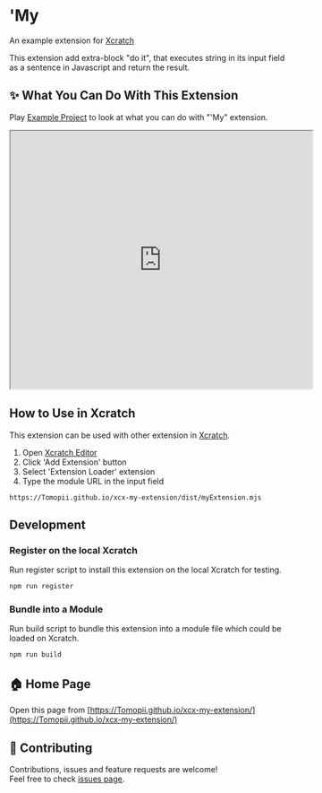 # 'My
An example extension for [Xcratch](https://xcratch.github.io/)

This extension add extra-block "do it", that executes string in its input field as a sentence in Javascript and return the result.


## ✨ What You Can Do With This Extension

Play [Example Project](https://xcratch.github.io/editor/#https://Tomopii.github.io/xcx-my-extension/projects/example.sb3) to look at what you can do with "'My" extension. 
<iframe src="https://xcratch.github.io/editor/player#https://Tomopii.github.io/xcx-my-extension/projects/example.sb3" width="540px" height="460px"></iframe>


## How to Use in Xcratch

This extension can be used with other extension in [Xcratch](https://xcratch.github.io/). 
1. Open [Xcratch Editor](https://xcratch.github.io/editor)
2. Click 'Add Extension' button
3. Select 'Extension Loader' extension
4. Type the module URL in the input field 
```
https://Tomopii.github.io/xcx-my-extension/dist/myExtension.mjs
```

## Development

### Register on the local Xcratch

Run register script to install this extension on the local Xcratch for testing.

```sh
npm run register
```

### Bundle into a Module

Run build script to bundle this extension into a module file which could be loaded on Xcratch.

```sh
npm run build
```

## 🏠 Home Page

Open this page from [https://Tomopii.github.io/xcx-my-extension/](https://Tomopii.github.io/xcx-my-extension/)


## 🤝 Contributing

Contributions, issues and feature requests are welcome!<br />Feel free to check [issues page](https://github.com/Tomopii/xcx-my-extension/issues). 
